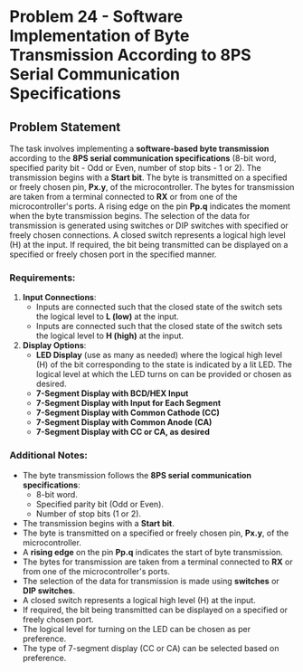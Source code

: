 # Problem 24 - Software Implementation of Byte Transmission According to 8PS Serial Communication Specifications

## Problem Statement

The task involves implementing a **software-based byte transmission** according to the **8PS serial communication specifications** (8-bit word, specified parity bit - Odd or Even, number of stop bits - 1 or 2). The transmission begins with a **Start bit**. The byte is transmitted on a specified or freely chosen pin, **Px.y**, of the microcontroller. The bytes for transmission are taken from a terminal connected to **RX** or from one of the microcontroller's ports. A rising edge on the pin **Pp.q** indicates the moment when the byte transmission begins. The selection of the data for transmission is generated using switches or DIP switches with specified or freely chosen connections. A closed switch represents a logical high level (H) at the input. If required, the bit being transmitted can be displayed on a specified or freely chosen port in the specified manner.

### Requirements:
1. **Input Connections**:
   - Inputs are connected such that the closed state of the switch sets the logical level to **L (low)** at the input.
   - Inputs are connected such that the closed state of the switch sets the logical level to **H (high)** at the input.
2. **Display Options**:
   - **LED Display** (use as many as needed) where the logical high level (H) of the bit corresponding to the state is indicated by a lit LED. The logical level at which the LED turns on can be provided or chosen as desired.
   - **7-Segment Display with BCD/HEX Input**
   - **7-Segment Display with Input for Each Segment**
   - **7-Segment Display with Common Cathode (CC)**
   - **7-Segment Display with Common Anode (CA)**
   - **7-Segment Display with CC or CA, as desired**

### Additional Notes:
- The byte transmission follows the **8PS serial communication specifications**:
  - 8-bit word.
  - Specified parity bit (Odd or Even).
  - Number of stop bits (1 or 2).
- The transmission begins with a **Start bit**.
- The byte is transmitted on a specified or freely chosen pin, **Px.y**, of the microcontroller.
- A **rising edge** on the pin **Pp.q** indicates the start of byte transmission.
- The bytes for transmission are taken from a terminal connected to **RX** or from one of the microcontroller's ports.
- The selection of the data for transmission is made using **switches** or **DIP switches**.
- A closed switch represents a logical high level (H) at the input.
- If required, the bit being transmitted can be displayed on a specified or freely chosen port.
- The logical level for turning on the LED can be chosen as per preference.
- The type of 7-segment display (CC or CA) can be selected based on preference.
